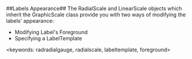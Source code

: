 ##Labels Appearance##
The RadialScale and LinearScale objects which inherit the GraphicScale class provide you with two ways of modifying the labels' appearance:

  - Modifying Label's Foreground
  - Specifying a LabelTemplate

<keywords: radradialgauge, radialscale, labeltemplate, foreground>